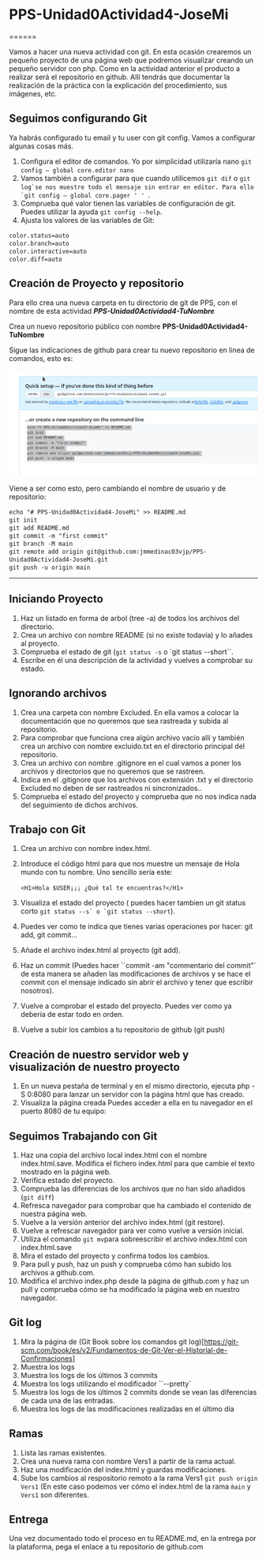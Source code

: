 # PPS-Unidad0Actividad4-JoseMi
======

Vamos a hacer una nueva actividad con git. En esta ocasión crearemos un pequeño proyecto de una página web que podremos visualizar creando un pequeño servidor con php.
Como en la actividad anterior el producto a realizar será el repositorio en github. Allí tendrás que documentar la realización de la práctica con la explicación del procedimiento, sus imágenes, etc.

## Seguimos configurando Git

Ya habrás configurado tu email y tu user con git config. Vamos a configurar algunas cosas más.

1. Configura el editor de comandos. Yo por simplicidad utilizaría nano ``git config — global core.editor nano``
2. Vamos también a configurar para que cuando utilicemos  `git dif` o ``git log`se nos muestre todo el mensaje sin entrar en editor. Para ello `git config — global core.pager ' ' ``.
3. Comprueba qué valor tienen las variables de configuración de git. Puedes utilizar la ayuda ``git config --help``.
4. Ajusta los valores de las  variables de Git:

~~~
color.status=auto
color.branch=auto
color.interactive=auto
color.diff=auto
~~~ 

## Creación de Proyecto y repositorio

Para ello crea una nueva carpeta en tu directorio de git de PPS, con el nombre de esta actividad ___PPS-Unidad0Actividad4-TuNombre___

Crea un nuevo repositorio público con nombre __PPS-Unidad0Actividad4-TuNombre__

Sigue las indicaciones de github para crear tu nuevo repositorio en linea de comandos, esto es:

![](images/creaRepo.png)

Viene a ser como esto, pero cambiando el nombre de usuario y de repositorio:

~~~
echo "# PPS-Unidad0Actividad4-JoseMi" >> README.md
git init
git add README.md
git commit -m "first commit"
git branch -M main
git remote add origin git@github.com:jmmedinac03vjp/PPS-Unidad0Actividad4-JoseMi.git
git push -u origin main
~~~
---
## Iniciando Proyecto 

1. Haz un listado en forma de arbol (tree -a) de todos los archivos del directorio.
2. Crea un archivo con nombre README (si no existe todavía) y lo añades al proyecto.
3. Comprueba el estado de git (`git status -s` o `git status --short``. 
4. Escribe en él una descripción de la actividad y vuelves a comprobar su estado.

## Ignorando archivos

1. Crea una carpeta con nombre Excluded. En ella vamos a colocar la documentación que no queremos que sea rastreada y subida al repositorio.
2. Para comprobar que funciona crea algún archivo vacío allí y también crea un archivo con nombre excluido.txt en el directorio principal del repositorio.
3. Crea un archivo con nombre .gitignore en el cual vamos a poner los archivos y directorios que no queremos que se rastreen.
4. Indica en el .gitignore que los archivos con extensión .txt y el directorio Excluded no deben de ser rastreados ni sincronizados..
5. Comprueba el estado del proyecto y comprueba que no nos indica nada del seguimiento de dichos archivos.

## Trabajo con Git

1. Crea un archivo con nombre index.html. 
2. Introduce el código html para que nos muestre un mensaje de Hola mundo con tu nombre. Uno sencillo sería este:

   ``<H1>Hola $USER¡¡¡ ¿Qué tal te encuentras?</H1>``
   
3. Visualiza el estado del proyecto ( puedes hacer tambien un git status corto ``git status --s` o `git status --short``). 
4. Puedes ver como te indica que tienes varias operaciones por hacer: git add, git commit...
5. Añade el archivo index.html al proyecto (git add).
6. Haz un commit (Puedes hacer ``commit -am "commentario del commit"` de esta manera se añaden las modificaciones de archivos y se hace el commit con el mensaje indicado sin abrir el archivo y tener que escribir nosotros).
7. Vuelve a comprobar el estado del proyecto. Puedes ver como ya debería de estar todo en orden.
8. Vuelve a subir los cambios a tu repositorio de github (git push)

## Creación de nuestro servidor web y visualización de nuestro proyecto

1. En un nueva pestaña de terminal y en el mismo directorio, ejecuta php -S 0:8080 para lanzar un servidor con la página html que has creado.
2. Visualiza la página creada Puedes acceder a ella en tu navegador en el puerto 8080 de tu equipo: [](http://localhost:8080)

## Seguimos Trabajando con Git

1. Haz una copia del archivo local index.html con el nombre index.html.save. Modifica el fichero index.html para que cambie el texto mostrado en la página web.
2. Verifica estado del proyecto.
3. Comprueba las diferencias de los archivos que no han sido añadidos (``git diff``)
4. Refresca navegador para comprobar que ha cambiado el contenido de nuestra página web.
5. Vuelve a la versión anterior del archivo index.html (git restore).
6. Vuelve a refrescar navegador para ver como vuelve a versión inicial.
7. Utiliza el comando ``git mv``para sobreescribir el archivo index.html con index.html.save
8. Mira el estado del proyecto y confirma todos los cambios.
9. Para pull y push, haz un push y comprueba cómo han subido los archivos a github.com.
1. Modifica el archivo index.php desde la página de github.com y haz un pull y comprueba cómo se ha modificado la página web en nuestro navegador.

## Git log
1. Mira la página de (Git Book sobre los comandos git log)[https://git-scm.com/book/es/v2/Fundamentos-de-Git-Ver-el-Historial-de-Confirmaciones]
2. Muestra los logs 
3. Muestra los logs de los últimos 3 commits
4. Muestra los logs utilizando el modificador ``--pretty`
5. Muestra los logs de los últimos 2 commits donde se vean las diferencias de cada una de las entradas.
6. Muestra los logs de las modificaciones realizadas en el último día
## Ramas

1. Lista las ramas existentes.
2. Crea una nueva rama con nombre Vers1 a partir de la rama actual.
3. Haz una modificación del index.html y guardas modificaciones.
3. Sube los cambios al respositorio remoto a la rama Vers1 `git push origin Vers1` (En este caso podemos ver cómo el index.html de la rama `m̀ain` y `Vers1` son diferentes.

## Entrega

Una vez documentado todo el proceso en tu README.md, en la entrega por la plataforma, pega el enlace a tu repositorio de github.com

